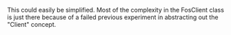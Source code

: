 This could easily be simplified.  Most of the complexity in the FosClient class is just there because of a failed previous experiment in abstracting out the "Client" concept.  